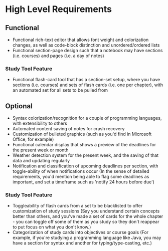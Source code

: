 # High Level Requirements 

## Functional

+ Functional rich-text editor that allows font weight and colorization changes, as well as code-block distinction and unordered/ordered lists
+ Functional section-page design such that a notebook may have sections (i.e. courses) and pages (i.e. a day of notes)

### Study Tool Feature

- Functional flash-card tool that has a section-set setup, where you have sections (i.e. courses) and sets of flash cards (i.e. one per chapter), with an automated set for all sets to be pulled from

## Optional 

+ Syntax colorization/recognition for a couple of programming languages, with extensibility to others
+ Automated content saving of notes for crash recovery
+ Customization of bulleted graphics (such as you'd find in Microsoft Office, for example)
+ Functional calendar display that shows a preview of the deadlines for the present week or month
+ Weather detection system for the present week, and the saving of that data and updating regularly
+ Notification and classification of upcoming deadlines per section, with toggle-ability of when notifications occur (In the sense of detailed requirements, you'd mention being able to flag some deadlines as important, and set a timeframe such as 'notify 24 hours before due')

### Study Tool Feature

+ Toggleability of flash cards from a set to be blacklisted to offer customization of study sessions (Say you understand certain concepts better than others, and you've made a set of cards for the whole chapter - you can toggle off some of them as you study so they don't reappear to put focus on what you don't know.)
+ Categorization of study cards into objectives or course goals (For example, if you're studying a programming language like Java, you may have a section for syntax and another for typing/type-casting, etc.)